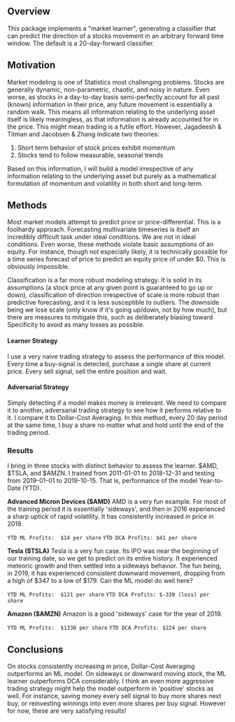 
## Overview
This package implements a "market learner", generating a classifier that can predict the direction of a stocks movement in an arbitrary forward time window. The default is a 20-day-forward classifier.

## Motivation
Market modeling is one of Statistics most challenging problems. Stocks are generally dynamic, non-parametric, chaotic, and noisy in nature. Even worse, as stocks in a day-to-day basis semi-perfectly account for all past (known) information in their price, any future movement is essentially a random walk. This means all information relating to the underlying asset itself is likely meaningless, as that information is already accounted for in the price. This might mean trading is a futile effort. However, Jagadeesh & Titman and Jacobsen & Zhang indicate two theories:

1. Short term behavior of stock prices exhibit momentum
2. Stocks tend to follow measurable, seasonal trends

Based on this information, I will build a model irrespective of any information relating to the underlying asset but purely as a mathematical formulation of momentum and volatility in both short and long-term.

## Methods
Most market models attempt to predict price or price-differential. This is a foolhardy approach. Forecasting multivariate timeseries is itself an incredibly difficult task under ideal conditions. We are not in ideal conditions. Even worse, these methods violate basic assumptions of an equity. For instance, though not especially likely, it is technically possible for a time series forecast of price to predict an equity price of under $0. This is obviously impossible.

Classification is a far more robust modeling strategy. It is solid in its assumptions (a stock price at any given point is guaranteed to go up or down), classification of direction irrespective of scale is more robust than predictive forecasting, and it is less susceptible to outliers. The downside being we lose scale (only know if it's going up/down, not by how much), but there are measures to mitigate this, such as deliberately biasing toward Specificity to avoid as many losses as possible.

#### Learner Strategy
I use a very naive trading strategy to assess the performance of this model. Every time a buy-signal is detected, purchase a single share at current price. Every sell signal, sell the entire position and wait.

#### Adversarial Strategy
Simply detecting if a model makes money is irrelevant. We need to compare it to another, adversarial trading strategy to see how it performs relative to it. I compare it to Dollar-Cost Averaging. In this method, every 20 day period at the same time, I buy a share no matter what and hold until the end of the trading period.

### Results
I bring in three stocks with distinct behavior to assess the learner. $AMD, $TSLA, and $AMZN. I trained from 2011-01-01 to 2018-12-31 and testing from 2019-01-01 to 2019-10-15. That is, performance of the model Year-to-Date (YTD).

**Advanced Micron Devices ($AMD)**
AMD is a very fun example. For most of the training period it is essentially 'sideways', and then in 2016 experienced a sharp uptick of rapid volatility. It has consistently increased in price in 2019.

`YTD ML Profits:  $14 per share`
`YTD DCA Profits: $41 per share`

**Tesla ($TSLA)**
Tesla is a very fun case. Its IPO was near the beginning of our training date, so we get to predict on its entire history. It experienced meteoric growth and then settled into a sideways behavior. The fun being, in 2019, it has experienced consistent downward movement, dropping from a high of $347 to a low of $179. Can the ML model do well here?

`YTD ML Profits:  $121 per share`
`YTD DCA Profits: $-339 (loss) per share`

**Amazon ($AMZN)**
Amazon is a good 'sideways' case for the year of 2019.

`YTD ML Profits:  $1330 per share`
`YTD DCA Profits: $224 per share`

## Conclusions
On stocks consistently increasing in price, Dollar-Cost Averaging outperforms an ML model. On sideways or downward moving stock, the ML learner outperforms DCA considerably. I think an even more aggressive trading strategy might help the model outperform in 'positive' stocks as well. For instance, saving money every sell signal to buy more shares next buy, or reinvesting winnings into even more shares per buy signal. However for now, these are very satisfying results!
